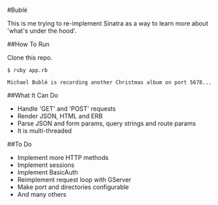 #Bublé

This is me trying to re-implement Sinatra as a way to learn more about 'what's under the hood'.

##How To Run

Clone this repo.

    $ ruby app.rb

    Michael Bublé is recording another Christmas album on port 5678...

##What It Can Do

* Handle 'GET' and 'POST' requests
* Render JSON, HTML and ERB
* Parse JSON and form params, query strings and route params
* It is multi-threaded

##To Do

* Implement more HTTP methods
* Implement sessions
* Implement BasicAuth
* Reimplement request loop with GServer
* Make port and directories configurable
* And many others
